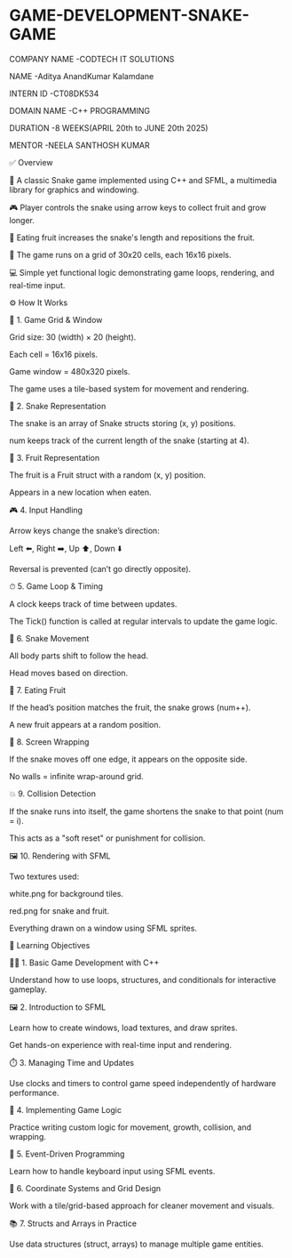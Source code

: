 # GAME-DEVELOPMENT-SNAKE-GAME

COMPANY NAME -CODTECH IT SOLUTIONS

NAME -Aditya AnandKumar Kalamdane

INTERN ID -CT08DK534

DOMAIN NAME -C++ PROGRAMMING

DURATION -8 WEEKS(APRIL 20th to JUNE 20th 2025)

MENTOR -NEELA SANTHOSH KUMAR



✅ Overview


🐍 A classic Snake game implemented using C++ and SFML, a multimedia library for graphics and windowing.

🎮 Player controls the snake using arrow keys to collect fruit and grow longer.

🍎 Eating fruit increases the snake's length and repositions the fruit.

🧱 The game runs on a grid of 30x20 cells, each 16x16 pixels.

💻 Simple yet functional logic demonstrating game loops, rendering, and real-time input.


⚙️ How It Works


🧱 1. Game Grid & Window

Grid size: 30 (width) × 20 (height).

Each cell = 16x16 pixels.

Game window = 480x320 pixels.

The game uses a tile-based system for movement and rendering.

🐍 2. Snake Representation

The snake is an array of Snake structs storing (x, y) positions.

num keeps track of the current length of the snake (starting at 4).

🍎 3. Fruit Representation

The fruit is a Fruit struct with a random (x, y) position.

Appears in a new location when eaten.

🎮 4. Input Handling

Arrow keys change the snake’s direction:

Left ⬅️, Right ➡️, Up ⬆️, Down ⬇️

Reversal is prevented (can’t go directly opposite).

⏱ 5. Game Loop & Timing

A clock keeps track of time between updates.

The Tick() function is called at regular intervals to update the game logic.

🔁 6. Snake Movement

All body parts shift to follow the head.

Head moves based on direction.

🍓 7. Eating Fruit

If the head’s position matches the fruit, the snake grows (num++).

A new fruit appears at a random position.

🔄 8. Screen Wrapping

If the snake moves off one edge, it appears on the opposite side.

No walls = infinite wrap-around grid.

💥 9. Collision Detection

If the snake runs into itself, the game shortens the snake to that point (num = i).

This acts as a "soft reset" or punishment for collision.

🖼️ 10. Rendering with SFML

Two textures used:

white.png for background tiles.

red.png for snake and fruit.

Everything drawn on a window using SFML sprites.


🎯 Learning Objectives

👨‍💻 1. Basic Game Development with C++

Understand how to use loops, structures, and conditionals for interactive gameplay.

🖼️ 2. Introduction to SFML

Learn how to create windows, load textures, and draw sprites.

Get hands-on experience with real-time input and rendering.

⏱️ 3. Managing Time and Updates

Use clocks and timers to control game speed independently of hardware performance.

🧠 4. Implementing Game Logic

Practice writing custom logic for movement, growth, collision, and wrapping.

🔁 5. Event-Driven Programming

Learn how to handle keyboard input using SFML events.

🧱 6. Coordinate Systems and Grid Design

Work with a tile/grid-based approach for cleaner movement and visuals.

📚 7. Structs and Arrays in Practice

Use data structures (struct, arrays) to manage multiple game entities.

